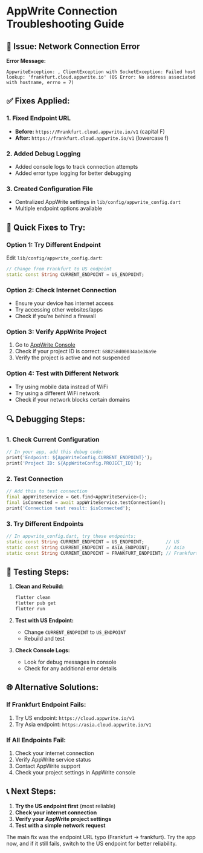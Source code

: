 # AppWrite Connection Troubleshooting Guide

## 🔧 **Issue: Network Connection Error**

**Error Message:**
```
AppwriteException: , ClientException with SocketException: Failed host lookup: 'frankfurt.cloud.appwrite.io' (OS Error: No address associated with hostname, errno = 7)
```

## ✅ **Fixes Applied:**

### **1. Fixed Endpoint URL**
- **Before:** `https://Frankfurt.cloud.appwrite.io/v1` (capital F)
- **After:** `https://frankfurt.cloud.appwrite.io/v1` (lowercase f)

### **2. Added Debug Logging**
- Added console logs to track connection attempts
- Added error type logging for better debugging

### **3. Created Configuration File**
- Centralized AppWrite settings in `lib/config/appwrite_config.dart`
- Multiple endpoint options available

## 🚀 **Quick Fixes to Try:**

### **Option 1: Try Different Endpoint**
Edit `lib/config/appwrite_config.dart`:
```dart
// Change from Frankfurt to US endpoint
static const String CURRENT_ENDPOINT = US_ENDPOINT;
```

### **Option 2: Check Internet Connection**
- Ensure your device has internet access
- Try accessing other websites/apps
- Check if you're behind a firewall

### **Option 3: Verify AppWrite Project**
1. Go to [AppWrite Console](https://console.appwrite.io/)
2. Check if your project ID is correct: `688258d00034a1e36a9e`
3. Verify the project is active and not suspended

### **Option 4: Test with Different Network**
- Try using mobile data instead of WiFi
- Try using a different WiFi network
- Check if your network blocks certain domains

## 🔍 **Debugging Steps:**

### **1. Check Current Configuration**
```dart
// In your app, add this debug code:
print('Endpoint: ${AppWriteConfig.CURRENT_ENDPOINT}');
print('Project ID: ${AppWriteConfig.PROJECT_ID}');
```

### **2. Test Connection**
```dart
// Add this to test connection
final appWriteService = Get.find<AppWriteService>();
final isConnected = await appWriteService.testConnection();
print('Connection test result: $isConnected');
```

### **3. Try Different Endpoints**
```dart
// In appwrite_config.dart, try these endpoints:
static const String CURRENT_ENDPOINT = US_ENDPOINT;        // US
static const String CURRENT_ENDPOINT = ASIA_ENDPOINT;      // Asia
static const String CURRENT_ENDPOINT = FRANKFURT_ENDPOINT; // Frankfurt
```

## 📱 **Testing Steps:**

1. **Clean and Rebuild:**
   ```bash
   flutter clean
   flutter pub get
   flutter run
   ```

2. **Test with US Endpoint:**
   - Change `CURRENT_ENDPOINT` to `US_ENDPOINT`
   - Rebuild and test

3. **Check Console Logs:**
   - Look for debug messages in console
   - Check for any additional error details

## 🌐 **Alternative Solutions:**

### **If Frankfurt Endpoint Fails:**
1. Try US endpoint: `https://cloud.appwrite.io/v1`
2. Try Asia endpoint: `https://asia.cloud.appwrite.io/v1`

### **If All Endpoints Fail:**
1. Check your internet connection
2. Verify AppWrite service status
3. Contact AppWrite support
4. Check your project settings in AppWrite console

## 📞 **Next Steps:**

1. **Try the US endpoint first** (most reliable)
2. **Check your internet connection**
3. **Verify your AppWrite project settings**
4. **Test with a simple network request**

The main fix was the endpoint URL typo (Frankfurt → frankfurt). Try the app now, and if it still fails, switch to the US endpoint for better reliability. 